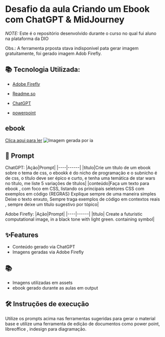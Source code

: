 # Desafio da  aula Criando um Ebook com ChatGPT & MidJourney 

 *NOTE:* Este é o repositório desenvolvido durante o curso no qual fui aluno  na plataforma da DIO

Obs.: A ferramenta prposta  stava indisponivel pata gerar imagem gratuitamente, foi gerado imagem Adob Firefly.

## 📚 Tecnologia Utilizada:

- [Adobe Firefly](https://firefly.adobe.com/inspire/images?ff_channel=adobe_com&ff_campaign=feature_page&ff_source=firefly_seo)


- [Readme.so](https://readme.so/pt/editor)

- [ChatGPT](https://chatgpt.com/auth/login?sso)

- [powerpoint](https://www.microsoft.com/en/microsoft-365/powerpoint?market=af)


## ebook
 [Clica aqui para ler](https://docs.github.com/)
![ Imagem gerada por ia ](URL_da_Imagem)

## 📖 Prompt
ChatGPT:
|Ação|Prompt|
|----|------|
|título|Crie um título de um ebook sobre o tema de css, o ebookk é do nicho de programação e o subnicho é de css, o título deve ser épico e curto, e tenha uma temática de star wars no título, me liste 5 variações de títulos|
|conteúdo|Faça um texto para ebook , com foco em CSS, listando os principais seletores CSS com exemplos em código {REGRAS} Explique sempre de uma maneira simples Deixe o texto enxuto, Sempre traga exemplos de código em contextos reais , sempre deixe um título sugestivo por tópico|

Adobe Firefly:
|Ação|Prompt|
|----|------|
|título| Create a futuristic computational image, in a black tone with light green. containing symbol|

## ✨Features
* Conteúdo gerado via ChatGPT
* Imagens geradas via Adobe Firefly
## 📚
* Imagens utilizadas em assets
* ebook gerado durante as aulas em output
## 🛠 Instruções de execução
Utilize os prompts acima nas ferramentas sugeridas para gerar o material base e utilize uma ferramenta de edição de documentos como power point, libreoffice , indesign para diagramação.